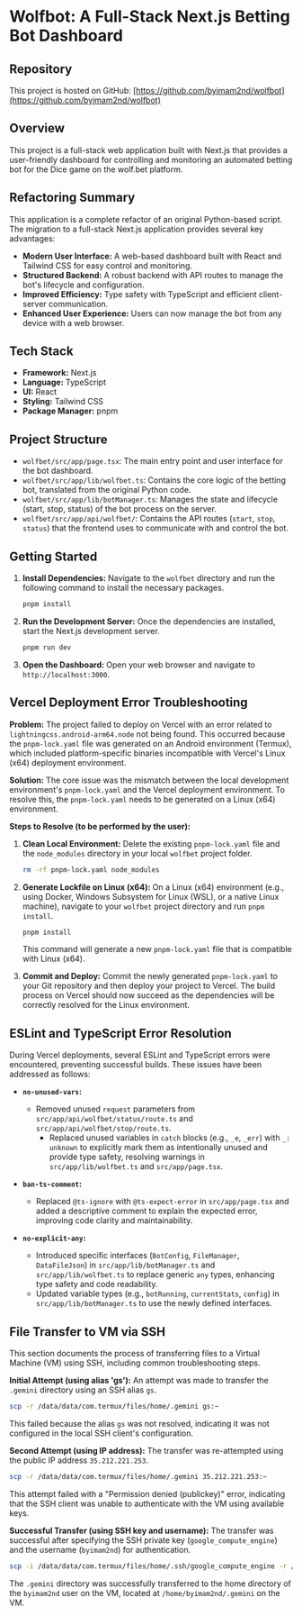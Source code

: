 # Wolfbot: A Full-Stack Next.js Betting Bot Dashboard

## Repository

This project is hosted on GitHub: [https://github.com/byimam2nd/wolfbot](https://github.com/byimam2nd/wolfbot)

## Overview

This project is a full-stack web application built with Next.js that provides a user-friendly dashboard for controlling and monitoring an automated betting bot for the Dice game on the wolf.bet platform.

## Refactoring Summary

This application is a complete refactor of an original Python-based script. The migration to a full-stack Next.js application provides several key advantages:
- **Modern User Interface:** A web-based dashboard built with React and Tailwind CSS for easy control and monitoring.
- **Structured Backend:** A robust backend with API routes to manage the bot's lifecycle and configuration.
- **Improved Efficiency:** Type safety with TypeScript and efficient client-server communication.
- **Enhanced User Experience:** Users can now manage the bot from any device with a web browser.

## Tech Stack

*   **Framework:** Next.js
*   **Language:** TypeScript
*   **UI:** React
*   **Styling:** Tailwind CSS
*   **Package Manager:** pnpm

## Project Structure

*   `wolfbet/src/app/page.tsx`: The main entry point and user interface for the bot dashboard.
*   `wolfbet/src/app/lib/wolfbet.ts`: Contains the core logic of the betting bot, translated from the original Python code.
*   `wolfbet/src/app/lib/botManager.ts`: Manages the state and lifecycle (start, stop, status) of the bot process on the server.
*   `wolfbet/src/app/api/wolfbet/`: Contains the API routes (`start`, `stop`, `status`) that the frontend uses to communicate with and control the bot.

## Getting Started

1.  **Install Dependencies:**
    Navigate to the `wolfbet` directory and run the following command to install the necessary packages.
    ```bash
    pnpm install
    ```

2.  **Run the Development Server:**
    Once the dependencies are installed, start the Next.js development server.
    ```bash
    pnpm run dev
    ```

3.  **Open the Dashboard:**
    Open your web browser and navigate to `http://localhost:3000`.

## Vercel Deployment Error Troubleshooting

**Problem:** The project failed to deploy on Vercel with an error related to `lightningcss.android-arm64.node` not being found. This occurred because the `pnpm-lock.yaml` file was generated on an Android environment (Termux), which included platform-specific binaries incompatible with Vercel's Linux (x64) deployment environment.

**Solution:** The core issue was the mismatch between the local development environment's `pnpm-lock.yaml` and the Vercel deployment environment. To resolve this, the `pnpm-lock.yaml` needs to be generated on a Linux (x64) environment.

**Steps to Resolve (to be performed by the user):**

1.  **Clean Local Environment:** Delete the existing `pnpm-lock.yaml` file and the `node_modules` directory in your local `wolfbet` project folder.
    ```bash
    rm -rf pnpm-lock.yaml node_modules
    ```

2.  **Generate Lockfile on Linux (x64):** On a Linux (x64) environment (e.g., using Docker, Windows Subsystem for Linux (WSL), or a native Linux machine), navigate to your `wolfbet` project directory and run `pnpm install`.
    ```bash
    pnpm install
    ```
    This command will generate a new `pnpm-lock.yaml` file that is compatible with Linux (x64).

3.  **Commit and Deploy:** Commit the newly generated `pnpm-lock.yaml` to your Git repository and then deploy your project to Vercel. The build process on Vercel should now succeed as the dependencies will be correctly resolved for the Linux environment.

## ESLint and TypeScript Error Resolution

During Vercel deployments, several ESLint and TypeScript errors were encountered, preventing successful builds. These issues have been addressed as follows:

-   **`no-unused-vars`:**
    -   Removed unused `request` parameters from `src/app/api/wolfbet/status/route.ts` and `src/app/api/wolfbet/stop/route.ts`.
        -   Replaced unused variables in `catch` blocks (e.g., `_e`, `_err`) with `_: unknown` to explicitly mark them as intentionally unused and provide type safety, resolving warnings in `src/app/lib/wolfbet.ts` and `src/app/page.tsx`.

-   **`ban-ts-comment`:**
    -   Replaced `@ts-ignore` with `@ts-expect-error` in `src/app/page.tsx` and added a descriptive comment to explain the expected error, improving code clarity and maintainability.

-   **`no-explicit-any`:**
    -   Introduced specific interfaces (`BotConfig`, `FileManager`, `DataFileJson`) in `src/app/lib/botManager.ts` and `src/app/lib/wolfbet.ts` to replace generic `any` types, enhancing type safety and code readability.
    -   Updated variable types (e.g., `botRunning`, `currentStats`, `config`) in `src/app/lib/botManager.ts` to use the newly defined interfaces.

## File Transfer to VM via SSH

This section documents the process of transferring files to a Virtual Machine (VM) using SSH, including common troubleshooting steps.

**Initial Attempt (using alias 'gs'):**
An attempt was made to transfer the `.gemini` directory using an SSH alias `gs`.
```bash
scp -r /data/data/com.termux/files/home/.gemini gs:~
```
This failed because the alias `gs` was not resolved, indicating it was not configured in the local SSH client's configuration.

**Second Attempt (using IP address):**
The transfer was re-attempted using the public IP address `35.212.221.253`.
```bash
scp -r /data/data/com.termux/files/home/.gemini 35.212.221.253:~
```
This attempt failed with a "Permission denied (publickey)" error, indicating that the SSH client was unable to authenticate with the VM using available keys.

**Successful Transfer (using SSH key and username):**
The transfer was successful after specifying the SSH private key (`google_compute_engine`) and the username (`byimam2nd`) for authentication.
```bash
scp -i /data/data/com.termux/files/home/.ssh/google_compute_engine -r /data/data/com.termux/files/home/.gemini byimam2nd@35.212.221.253:~
```
The `.gemini` directory was successfully transferred to the home directory of the `byimam2nd` user on the VM, located at `/home/byimam2nd/.gemini` on the VM.
